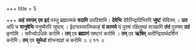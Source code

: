+++
title = 5

+++
**अहं** **स्वयम्** **एव** **इदं** वस्तु ब्रह्मात्मकं **वदामि** उपदिशामि। **देवेभिः** देवैरिन्द्रादिभिरपि **जुष्टं** सेवितम् । **उत** अपि च **मानुषेभिः** मनुष्यैरपि जुष्टम् । ईदग्वस्त्वात्मिकाहं **यं** **कामये** यं पुरुषं रक्षितुमहं वाञ्छामि **तंतं** पुरुषम् **उग्रं** कृणोमि । सर्वेभ्योऽधिकं करोमि। **तम्** एव **ब्रह्माणं** स्रष्टारं करोमि । **तम्** एव **ऋषिम्** अतीन्द्रियार्थदर्शिनं करोमि। **तम्** एव **सुमेधां** शोभनप्रज्ञं च करोमि ॥ ॥ ११ ॥
